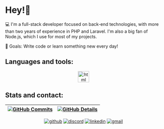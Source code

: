 # Hey!👋

💻 I'm a full-stack developer focused on back-end technologies, with more than two years of experience in PHP and Laravel. I'm also a big fan of Node.js, which I use for most of my projects.

🎯 Goals: Write code or learn something new every day!

## Languages and tools:
<div align="center">
<a href="#">
<img src="https://skillicons.dev/icons?i=javascript,nodejs,php,laravel,css,html,vue,postgres,mysql,mongodb" alt="html" height="36" />
</a>
<br/>
<div/>
 
<div align="left">
 
 ## Stats and contact:


 | [![GitHub Commits](http://github-profile-summary-cards.vercel.app/api/cards/productive-time?username=katson1&theme=dracula&utcOffset=-3)](#) | [![GitHub Details](http://github-profile-summary-cards.vercel.app/api/cards/profile-details?username=katson1&theme=dracula)](#) |  
 | ----------- | ----------- |
 
<div/>
 
<div align="center">

[![github](https://skillicons.dev/icons?i=github)](https://github.com/katson1)
[![discord](https://skillicons.dev/icons?i=discord)](https://discordapp.com/users/210789016675549184)
[![linkedin](https://skillicons.dev/icons?i=linkedin)](https://www.linkedin.com/in/katsonmatheus/)
[![gmail](https://skillicons.dev/icons?i=gmail)](mailto:katson.alves@ccc.ufcg.edu.br)

<div/>
  

  



